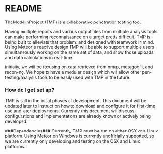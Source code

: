 # README #
TheMeddlinProject (TMP) is a collaborative penetration testing tool.

Having multiple reports and various output files from multiple analysis tools can make performing reconnaissance on a target pretty difficult. TMP is being built to alleviate that problem, and designed with teamwork in mind. Using Meteor's reactive design TMP will be able to support multiple users simultaneously working on the same set of data, and show those uploads and data calculations in real-time.

Initially, we will be focusing on data retrieved from nmap, metagoofil, and recon-ng. We hope to have a modular design which will allow other pen-testing/analysis tools to be easily used with TMP in the future.

### How do I get set up? ###
TMP is still in the initial phases of development. This document will be updated later to instruct on how to download and configure it for first-time use and later deployments. Currently this document will discuss configurations and implementations are already known or actively being developed.

###Dependencies###
Currently, TMP must be run on either OSX or a Linux platform. Using Meteor on Windows is currently unofficially supported, so we are currently only developing and testing on the OSX and Linux platforms.
